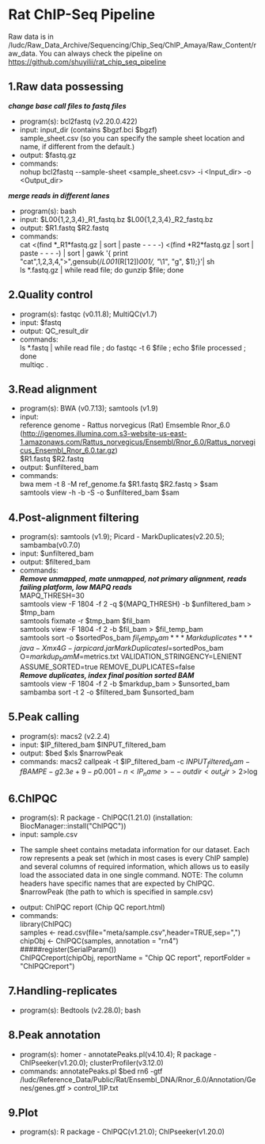 # Rat ChIP-Seq Pipeline
Raw data is in /ludc/Raw_Data_Archive/Sequencing/Chip_Seq/ChIP_Amaya/Raw_Content/raw_data.
You can always check the pipeline on https://github.com/shuyilii/rat_chip_seq_pipeline
## 1.Raw data possessing
***change base call files to fastq files***
* program(s): bcl2fastq (v2.20.0.422)
* input: input_dir (contains $bgzf.bci $bgzf)  
sample_sheet.csv (so you can specify the sample sheet location and name, if different from the default.)
* output: $fastq.gz
* commands:  
nohup bcl2fastq --sample-sheet <sample_sheet.csv> -i <Input_dir> -o <Output_dir>

***merge reads in different lanes***
* program(s): bash
* input: $L00{1,2,3,4}_R1_fastq.bz $L00{1,2,3,4}_R2_fastq.bz
* output: $R1.fastq $R2.fastq
* commands:  
cat <(find \*_R1\*fastq.gz | sort | paste - - - -) <(find \*R2\*fastq.gz | sort | paste - - - -) | sort | gawk '{ print "cat",$1,$2,$3,$4,">",gensub(/_L001_(R[12])_001/, "_\\1", "g", $1);}'| sh  
ls \*.fastq.gz | while read file; do gunzip $file; done

## 2.Quality control
* program(s): fastqc (v0.11.8); MultiQC(v1.7)
* input: $fastq
* output: QC_result_dir
* commands:  
ls \*.fastq | while read file ; do fastqc -t 6 $file ; echo $file processed ; done  
multiqc .

## 3.Read alignment
* program(s): BWA (v0.7.13); samtools (v1.9)
* input:  
reference genome - Rattus norvegicus (Rat) Emsemble Rnor_6.0 (http://igenomes.illumina.com.s3-website-us-east-1.amazonaws.com/Rattus_norvegicus/Ensembl/Rnor_6.0/Rattus_norvegicus_Ensembl_Rnor_6.0.tar.gz)  
$R1.fastq $R2.fastq
* output:
$unfiltered_bam
* commands:  
bwa mem -t 8 -M ref_genome.fa $R1.fastq $R2.fastq > $sam  
samtools view -h -b -S -o $unfiltered_bam $sam

## 4.Post-alignment filtering
* program(s): samtools (v1.9); Picard - MarkDuplicates(v2.20.5); sambamba(v0.7.0)
* input: $unfiltered_bam
* output: $filtered_bam
* commands:  
***Remove  unmapped, mate unmapped, not primary alignment, reads failing platform, low MAPQ reads***  
MAPQ_THRESH=30  
samtools view -F 1804 -f 2 -q ${MAPQ_THRESH} -b $unfiltered_bam > $tmp_bam  
samtools fixmate -r $tmp_bam $fil_bam  
samtools view -F 1804 -f 2 -b $fil_bam > $fil_temp_bam  
samtools sort -o $sortedPos_bam $fil_temp_bam  
***Mark duplicates***  
java -Xmx4G -jar picard.jar MarkDuplicates I=$sortedPos_bam O=$markdup_bam M=$metrics.txt   VALIDATION_STRINGENCY=LENIENT ASSUME_SORTED=true REMOVE_DUPLICATES=false  
***Remove duplicates, index final position sorted BAM***  
samtools view -F 1804 -f 2 -b $markdup_bam > $unsorted_bam  
sambamba sort -t 2 -o $filtered_bam $unsorted_bam

## 5.Peak calling
* program(s): macs2 (v2.2.4)
* input: $IP_filtered_bam $INPUT_filtered_bam
* output: $bed $xls $narrowPeak
* commands: macs2 callpeak -t $IP_filtered_bam -c $INPUT_filtered_bam -f BAMPE -g 2.3e+9 -p 0.001 -n <IP_name> --outdir <out_dir> 2>$log

## 6.ChIPQC
* program(s): R package - ChIPQC(1.21.0) (installation: BiocManager::install("ChIPQC"))
* input: sample.csv  
- The sample sheet contains metadata information for our dataset. Each row represents a peak set (which in most cases is every ChIP sample) and several columns of required information, which allows us to easily load the associated data in one single command. NOTE: The column headers have specific names that are expected by ChIPQC.  
$narrowPeak (the path to which is specified in sample.csv)
* output: ChIPQC report (Chip QC report.html)
* commands:  
library(ChIPQC)  
samples <- read.csv(file="meta/sample.csv",header=TRUE,sep=",")  
chipObj <- ChIPQC(samples, annotation = "rn4")  
#####register(SerialParam())  
ChIPQCreport(chipObj, reportName = "Chip QC report", reportFolder = "ChIPQCreport")

## 7.Handling-replicates
* program(s): Bedtools (v2.28.0); bash

## 8.Peak annotation
* program(s): homer - annotatePeaks.pl(v4.10.4); R package - ChIPseeker(v1.20.0); clusterProfiler(v3.12.0)
* commands: annotatePeaks.pl $bed rn6 -gtf /ludc/Reference_Data/Public/Rat/Ensembl_DNA/Rnor_6.0/Annotation/Genes/genes.gtf > control_1IP.txt
## 9.Plot
* program(s): R package - ChIPQC(v1.21.0); ChIPseeker(v1.20.0)
